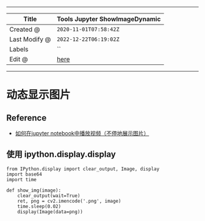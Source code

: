 -----

| Title         | Tools Jupyter ShowImageDynamic                      |
| ------------- | --------------------------------------------------- |
| Created @     | `2020-11-01T07:58:42Z`                              |
| Last Modify @ | `2022-12-22T06:19:02Z`                              |
| Labels        | \`\`                                                |
| Edit @        | [here](https://github.com/junxnone/xwiki/issues/72) |

-----

# 动态显示图片

## Reference

  - [如何在jupyter
    notebook中播放视频（不停地展示图片）](https://blog.csdn.net/BlowfishKing/article/details/81502432)

## 使用 ipython.display.display

    from IPython.display import clear_output, Image, display
    import base64
    import time
    
    def show_img(image):
        clear_output(wait=True)
        ret, png = cv2.imencode('.png', image)
        time.sleep(0.02)
        display(Image(data=png))
